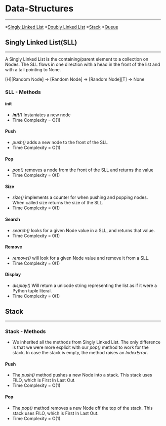 # Data-Structures
-------------------
*[Singly Linked List](https://codefellows.github.io/sea-python-401d7/lectures/linked_list.html)
*[Doubly Linked List](https://codefellows.github.io/sea-python-401d7/lectures/double_linked_list.html)
*[Stack](https://codefellows.github.io/sea-python-401d7/lectures/stack.html)
*[Queue](https://codefellows.github.io/sea-python-401d7/lectures/queue.html)

## Singly Linked List(SLL)
-----------------------
A Singly Linked List is the containing/parent element to a collection on Nodes. The SLL flows in one direction with a head in the front of the list and with a tail pointing to None.

[H][Random Node] -> [Random Node] -> [Random Node][T] -> None
### SLL - Methods

#### __init__
* *__init__()* Instaniates a new node
* Time Complexity = O(1)

#### Push
* *push()* adds a new node to the front of the SLL
* Time Complexity = O(1)

#### Pop
* *pop()* removes a node from the front of the SLL and returns the value
* Time Complexity = 0(1)

#### Size
* *size()* implements a counter for when pushing and popping nodes. When called size returns the size of the SLL.
* Time Complexity = 0(1)

#### Search
* *search()* looks for a given Node value in a SLL, and returns that value.
* Time Complexity = 0(1)

#### Remove
* *remove()* will look for a given Node value and remove it from a SLL.
* Time Complexity = 0(1)

#### Display
* *display()* Will return a unicode string representing the list as if it were a Python tuple literal.
* Time Complexity = 0(1)
## Stack
-------------------
### Stack - Methods
* We inherited all the methods from Singly Linked List. The only difference is that we were more explicit with our *pop()* method to work for the stack. In case the stack is empty, the method raises an *IndexError*.

#### Push
* The *push()* method pushes a new Node into a stack. This stack uses FILO, which is First In Last Out.
* Time Complexity  = O(1)

#### Pop
* The *pop()* method removes a new Node off the top of the stack. This stack uses FILO, which is First In Last Out.
* Time Complexity = O(1)